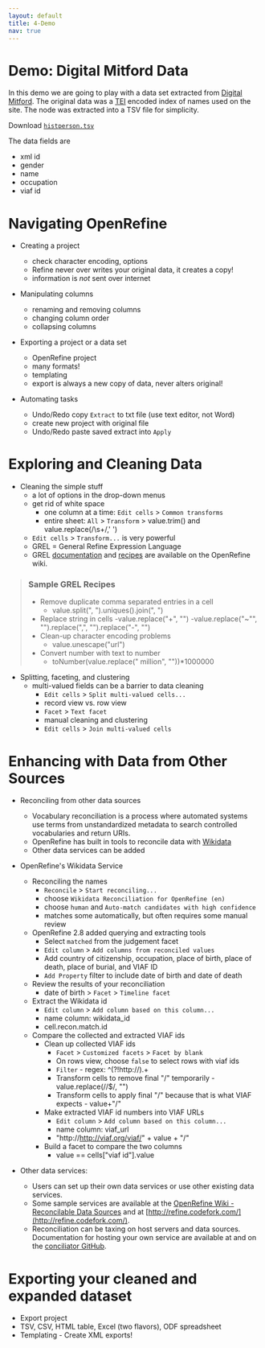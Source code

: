 ```yaml
---
layout: default
title: 4-Demo
nav: true
---
```


# Demo: Digital Mitford Data

In this demo we are going to play with a data set extracted from [Digital Mitford](http://digitalmitford.org/). The original data was a [TEI](http://www.tei-c.org/index.xml) encoded index of names used on the site. The <listPerson sortKey="histPersons"> node was extracted into a TSV file for simplicity.

Download <a href="images/histPerson_data.tsv" target="_blank">`histperson.tsv`</a>

The data fields are
- xml id
- gender
- name
- occupation
- viaf id

# Navigating OpenRefine

- Creating a project
  - check character encoding, options
  - Refine never over writes your original data, it creates a copy!
  - information is *not* sent over internet

- Manipulating columns
  - renaming and removing columns
  - changing column order
  - collapsing columns

- Exporting a project or a data set
  - OpenRefine project
  - many formats!
  - templating
  - export is always a new copy of data, never alters original!

- Automating tasks
  - Undo/Redo copy `Extract` to txt file (use text editor, not Word)
  - create new project with original file
  - Undo/Redo paste saved extract into `Apply`

# Exploring and Cleaning Data

- Cleaning the simple stuff
  - a lot of options in the drop-down menus
  - get rid of white space
    - one column at a time: `Edit cells` > `Common transforms`
    - entire sheet: `All` > `Transform` > value.trim() and value.replace(/\s+/,' ')
  - `Edit cells` > `Transform...` is very powerful
  - GREL = General Refine Expression Language
  - GREL [documentation](https://github.com/OpenRefine/OpenRefine/wiki/General-Refine-Expression-Language) and [recipes](https://github.com/OpenRefine/OpenRefine/wiki/Recipes) are available on the OpenRefine wiki.

> ### Sample GREL Recipes
>
> - Remove duplicate comma separated entries in a cell
>   - value.split(", ").uniques().join(", ")
> - Replace string in cells
>   -value.replace("+", "")
>   -value.replace("~"", "").replace(",", "").replace("-", "")
> - Clean-up character encoding problems
>   - value.unescape("url")
> - Convert number with text to number
>   - toNumber(value.replace(" million", ""))*1000000

- Splitting, faceting, and clustering
  - multi-valued fields can be a barrier to data cleaning
    - `Edit cells` > `Split multi-valued cells...`
    - record view vs. row view
    - `Facet` > `Text facet`
    - manual cleaning and clustering
    - `Edit cells` > `Join multi-valued cells`

# Enhancing with Data from Other Sources

- Reconciling from other data sources
  - Vocabulary reconciliation is a process where automated systems use terms from unstandardized metadata to search controlled vocabularies and return URIs.
  - OpenRefine has built in tools to reconcile data with [Wikidata](https://www.wikidata.org/)
  - Other data services can be added

- OpenRefine's Wikidata Service
  - Reconciling the names
    - `Reconcile` > `Start reconciling...`
    - choose `Wikidata Reconciliation for OpenRefine (en)`
    - choose `human` and `Auto-match candidates with high confidence`
    - matches some automatically, but often requires some manual review
  - OpenRefine 2.8 added querying and extracting tools
    - Select `matched` from the judgement facet
    - `Edit column` > `Add columns from reconciled values`
    - Add country of citizenship, occupation, place of birth, place of death, place of burial, and VIAF ID
    - `Add Property` filter to include date of birth and date of death
  - Review the results of your reconciliation
    - date of birth > `Facet` > `Timeline facet`
  - Extract the Wikidata id
    - `Edit column` > `Add column based on this column...`
    - name column: wikidata_id
    - cell.recon.match.id
  - Compare the collected and extracted VIAF ids
    - Clean up collected VIAF ids
      - `Facet` > `Customized facets` > `Facet by blank`
      - On rows view, choose `false` to select rows with viaf ids
      - `Filter` - regex: ^(?!http://).+
      - Transform cells to remove final "/" temporarily - value.replace(/\/$/, "")
      - Transform cells to apply final "/" because that is what VIAF expects - value+"/"
    - Make extracted VIAF id numbers into VIAF URLs
      - `Edit column` > `Add column based on this column...`
      - name column: viaf_url
      - "http://http://viaf.org/viaf/" + value + "/"
    - Build a facet to compare the two columns
      - value == cells["viaf id"].value

- Other data services:
  - Users can set up their own data services or use other existing data services.
  - Some sample services are available at the [OpenRefine Wiki - Reconcilable Data Sources](https://github.com/OpenRefine/OpenRefine/wiki/Reconcilable-Data-Sources) and at [http://refine.codefork.com/](http://refine.codefork.com/).
  - Reconciliation can be taxing on host servers and data sources. Documentation for hosting your own service are available at and on the [conciliator GitHub](https://github.com/codeforkjeff/conciliator).

# Exporting your cleaned and expanded dataset

- Export project
- TSV, CSV, HTML table, Excel (two flavors), ODF spreadsheet
- Templating - Create XML exports!
